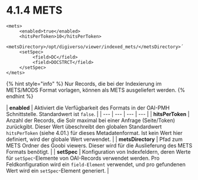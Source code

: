 # 4.1.4 METS

```markup
<mets>
     <enabled>true</enabled>
     <hitsPerToken>10</hitsPerToken>
     <metsDirectory>/opt/digiverso/viewer/indexed_mets/</metsDirectory>´
     <setSpec>
          <field>DC</field>
          <field>DOCSTRCT</field>
     </setSpec>
</mets>
```

{% hint style="info" %}
Nur Records, die bei der Indexierung im METS/MODS Format vorlagen, können als METS ausgeliefert werden.
{% endhint %}

| **enabled**  | Aktiviert die Verfügbarkeit des Formats in der OAI-PMH Schnittstelle. Standardwert ist `false`. |
| --- | --- | --- | --- |
| **hitsPerToken**  | Anzahl der Records, die Solr maximal bei einer Anfrage \(Seite/Token\) zurückgibt. Dieser Wert übeschreibt den globalen Standardwert `hitsPerToken` \(siehe 4.01.\) für dieses Metadatenformat. Ist kein Wert hier definiert, wird der globale Wert verwendet. |
| **metsDirectory**  | Pfad zum METS Ordner des Goobi viewers. Dieser wird für die Auslieferung des METS Formats benötigt. |
| **setSpec**  | Konfiguration von Indexfeldern, deren Werte für `setSpec`-Elemente von OAI-Records verwendet werden. Pro Feldkonfiguration wird ein `field-Element` verwendet, und pro gefundenen Wert wird ein `setSpec`-Element generiert. |

